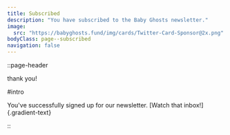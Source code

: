 ```yaml
---
title: Subscribed
description: "You have subscribed to the Baby Ghosts newsletter."
image:
  src: "https://babyghosts.fund/img/cards/Twitter-Card-Sponsor@2x.png"
bodyClass: page--subscribed
navigation: false
---
```


::page-header

thank you!

#intro

You've successfully signed up for our newsletter. [Watch that inbox!]{.gradient-text}

::

